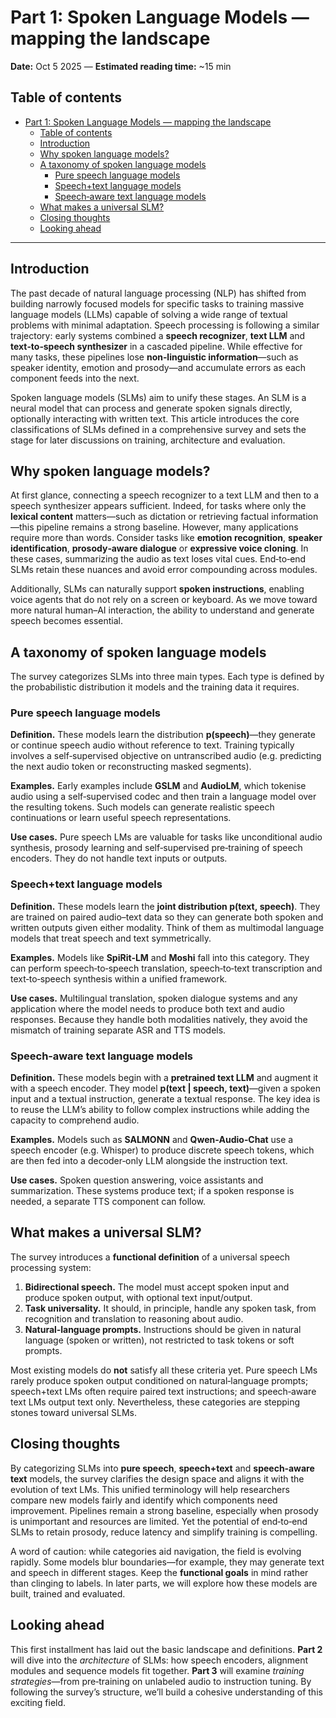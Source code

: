 # Part 1: Spoken Language Models — mapping the landscape

**Date:** Oct 5 2025 — **Estimated reading time:** ~15 min

## Table of contents

- [Part 1: Spoken Language Models — mapping the landscape](#part1-spoken-language-models--mapping-the-landscape)
  - [Table of contents](#table-of-contents)
  - [Introduction](#introduction)
  - [Why spoken language models?](#why-spoken-language-models)
  - [A taxonomy of spoken language models](#a-taxonomy-of-spoken-language-models)
    - [Pure speech language models](#pure-speech-language-models)
    - [Speech+text language models](#speechtext-language-models)
    - [Speech‑aware text language models](#speechaware-text-language-models)
  - [What makes a universal SLM?](#what-makes-a-universal-slm)
  - [Closing thoughts](#closing-thoughts)
  - [Looking ahead](#looking-ahead)

---

## Introduction

The past decade of natural language processing (NLP) has shifted from building narrowly focused models for specific tasks to training massive language models (LLMs) capable of solving a wide range of textual problems with minimal adaptation.  Speech processing is following a similar trajectory: early systems combined a **speech recognizer**, **text LLM** and **text‑to‑speech synthesizer** in a cascaded pipeline.  While effective for many tasks, these pipelines lose **non‑linguistic information**—such as speaker identity, emotion and prosody—and accumulate errors as each component feeds into the next.

Spoken language models (SLMs) aim to unify these stages.  An SLM is a neural model that can process and generate spoken signals directly, optionally interacting with written text.  This article introduces the core classifications of SLMs defined in a comprehensive survey and sets the stage for later discussions on training, architecture and evaluation.

## Why spoken language models?

At first glance, connecting a speech recognizer to a text LLM and then to a speech synthesizer appears sufficient.  Indeed, for tasks where only the **lexical content** matters—such as dictation or retrieving factual information—this pipeline remains a strong baseline.  However, many applications require more than words.  Consider tasks like **emotion recognition**, **speaker identification**, **prosody‑aware dialogue** or **expressive voice cloning**.  In these cases, summarizing the audio as text loses vital cues.  End‑to‑end SLMs retain these nuances and avoid error compounding across modules.

Additionally, SLMs can naturally support **spoken instructions**, enabling voice agents that do not rely on a screen or keyboard.  As we move toward more natural human–AI interaction, the ability to understand and generate speech becomes essential.

## A taxonomy of spoken language models

The survey categorizes SLMs into three main types.  Each type is defined by the probabilistic distribution it models and the training data it requires.

### Pure speech language models

**Definition.** These models learn the distribution **p(speech)**—they generate or continue speech audio without reference to text.  Training typically involves a self‑supervised objective on untranscribed audio (e.g. predicting the next audio token or reconstructing masked segments).

**Examples.** Early examples include **GSLM** and **AudioLM**, which tokenise audio using a self‑supervised codec and then train a language model over the resulting tokens.  Such models can generate realistic speech continuations or learn useful speech representations.

**Use cases.** Pure speech LMs are valuable for tasks like unconditional audio synthesis, prosody learning and self‑supervised pre‑training of speech encoders.  They do not handle text inputs or outputs.

### Speech+text language models

**Definition.** These models learn the **joint distribution p(text, speech)**.  They are trained on paired audio–text data so they can generate both spoken and written outputs given either modality.  Think of them as multimodal language models that treat speech and text symmetrically.

**Examples.** Models like **SpiRit‑LM** and **Moshi** fall into this category.  They can perform speech‑to‑speech translation, speech‑to‑text transcription and text‑to‑speech synthesis within a unified framework.

**Use cases.** Multilingual translation, spoken dialogue systems and any application where the model needs to produce both text and audio responses.  Because they handle both modalities natively, they avoid the mismatch of training separate ASR and TTS models.

### Speech‑aware text language models

**Definition.** These models begin with a **pretrained text LLM** and augment it with a speech encoder.  They model **p(text | speech, text)**—given a spoken input and a textual instruction, generate a textual response.  The key idea is to reuse the LLM’s ability to follow complex instructions while adding the capacity to comprehend audio.

**Examples.** Models such as **SALMONN** and **Qwen‑Audio‑Chat** use a speech encoder (e.g. Whisper) to produce discrete speech tokens, which are then fed into a decoder‑only LLM alongside the instruction text.

**Use cases.** Spoken question answering, voice assistants and summarization.  These systems produce text; if a spoken response is needed, a separate TTS component can follow.

## What makes a universal SLM?

The survey introduces a **functional definition** of a universal speech processing system:

1. **Bidirectional speech.** The model must accept spoken input and produce spoken output, with optional text input/output.
2. **Task universality.** It should, in principle, handle any spoken task, from recognition and translation to reasoning about audio.
3. **Natural‑language prompts.** Instructions should be given in natural language (spoken or written), not restricted to task tokens or soft prompts.

Most existing models do **not** satisfy all these criteria yet.  Pure speech LMs rarely produce spoken output conditioned on natural‑language prompts; speech+text LMs often require paired text instructions; and speech‑aware text LMs output text only.  Nevertheless, these categories are stepping stones toward universal SLMs.

## Closing thoughts

By categorizing SLMs into **pure speech**, **speech+text** and **speech‑aware text** models, the survey clarifies the design space and aligns it with the evolution of text LMs.  This unified terminology will help researchers compare new models fairly and identify which components need improvement.  Pipelines remain a strong baseline, especially when prosody is unimportant and resources are limited.  Yet the potential of end‑to‑end SLMs to retain prosody, reduce latency and simplify training is compelling.

A word of caution: while categories aid navigation, the field is evolving rapidly.  Some models blur boundaries—for example, they may generate text and speech in different stages.  Keep the **functional goals** in mind rather than clinging to labels.  In later parts, we will explore how these models are built, trained and evaluated.

## Looking ahead

This first installment has laid out the basic landscape and definitions.  **Part 2** will dive into the *architecture* of SLMs: how speech encoders, alignment modules and sequence models fit together.  **Part 3** will examine *training strategies*—from pre‑training on unlabeled audio to instruction tuning.  By following the survey’s structure, we’ll build a cohesive understanding of this exciting field.
